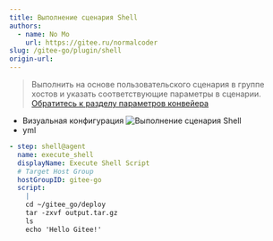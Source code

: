```yaml
---
title: Выполнение сценария Shell
authors:
  - name: No Mo
    url: https://gitee.ru/normalcoder
slug: /gitee-go/plugin/shell
origin-url: 
---
```


> Выполнить на основе пользовательского сценария в группе хостов и указать соответствующие параметры в сценарии. [Обратитесь к разделу параметров конвейера](https://gitee.ru/help/articles/4358#article-header9)

- Визуальная конфигурация
![Выполнение сценария Shell](https://images.gitee.ru/uploads/images/2021/1223/113926_54889e84_5192864.png)
- yml

```yaml
- step: shell@agent
  name: execute_shell
  displayName: Execute Shell Script
  # Target Host Group
  hostGroupID: gitee-go
  script: 
    |
    cd ~/gitee_go/deploy
    tar -zxvf output.tar.gz
    ls
    echo 'Hello Gitee!'
```
